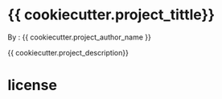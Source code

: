 # {{ cookiecutter.project_tittle}}

By : {{ cookiecutter.project_author_name }}


{{ cookiecutter.project_description}}


# license